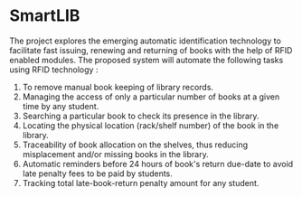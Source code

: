 # SmartLIB
The project explores the emerging automatic identification technology to facilitate fast issuing, renewing and returning of books with the help of RFID enabled modules. The proposed system will automate the following tasks using RFID technology :

1. To remove manual book keeping of library records. 
2. Managing the access of only a particular number of books at a given time by any student.
3. Searching a particular book to check its presence in the library.
4. Locating the physical location (rack/shelf number) of the book in the library.
5. Traceability of book allocation on the shelves, thus reducing misplacement and/or missing books in the library.
6. Automatic reminders before 24 hours of book's return due-date to avoid late penalty fees to be paid by students.
7. Tracking total late-book-return penalty amount for any student.
